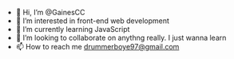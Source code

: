 - 👋 Hi, I’m @GainesCC
- 👀 I’m interested in front-end web development
- 🌱 I’m currently learning JavaScript
- 💞️ I’m looking to collaborate on anythng really. I just wanna learn
- 📫 How to reach me drummerboye97@gmail.com

<!---
GainesCC/GainesCC is a ✨ special ✨ repository because its `README.md` (this file) appears on your GitHub profile.
You can click the Preview link to take a look at your changes.
--->
